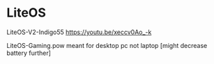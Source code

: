 # LiteOS
LiteOS-V2-Indigo55
https://youtu.be/xeccv0Ao_-k

 LiteOS-Gaming.pow meant for desktop pc not laptop [might decrease battery further]
